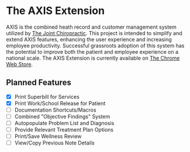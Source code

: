# The AXIS Extension

AXIS is the combined heath record and customer management system utilized by [The Joint Chiropractic](https://www.thejoint.com/our-story). This project is intended to simplify and extend AXIS features, enhancing the user experience and increasing employee productivity. Successful grassroots adoption of this system has the potential to improve both the patient and employee experience on a national scale. The AXIS Extension is currently available on [The Chrome Web Store](https://chromewebstore.google.com/detail/the-axis-extension/gmhmfihiblelkdckpclocgpaogamnbck).

## Planned Features
- [x] Print Superbill for Services
- [x] Print Work/School Release for Patient
- [ ] Documentation Shortcuts/Macros
- [ ] Combined "Objective Findings" System
- [ ] Autopopulate Problem List and Diagnosis
- [ ] Provide Relevant Treatment Plan Options
- [ ] Print/Save Wellness Review
- [ ] View/Copy Previous Note Details
